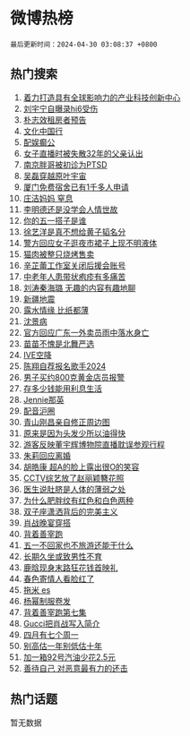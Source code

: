 # 微博热榜

`最后更新时间：2024-04-30 03:08:37 +0800`

## 热门搜索

1. [着力打造具有全球影响力的产业科技创新中心](https://m.weibo.cn/search?containerid=100103type%3D1%26t%3D10%26q%3D%23%E7%9D%80%E5%8A%9B%E6%89%93%E9%80%A0%E5%85%B7%E6%9C%89%E5%85%A8%E7%90%83%E5%BD%B1%E5%93%8D%E5%8A%9B%E7%9A%84%E4%BA%A7%E4%B8%9A%E7%A7%91%E6%8A%80%E5%88%9B%E6%96%B0%E4%B8%AD%E5%BF%83%23&stream_entry_id=51&isnewpage=1&extparam=seat%3D1%26filter_type%3Drealtimehot%26stream_entry_id%3D51%26c_type%3D51%26q%3D%2523%25E7%259D%2580%25E5%258A%259B%25E6%2589%2593%25E9%2580%25A0%25E5%2585%25B7%25E6%259C%2589%25E5%2585%25A8%25E7%2590%2583%25E5%25BD%25B1%25E5%2593%258D%25E5%258A%259B%25E7%259A%2584%25E4%25BA%25A7%25E4%25B8%259A%25E7%25A7%2591%25E6%258A%2580%25E5%2588%259B%25E6%2596%25B0%25E4%25B8%25AD%25E5%25BF%2583%2523%26dgr%3D0%26cate%3D10103%26pos%3D0%26display_time%3D1714417716%26pre_seqid%3D171441771618304259117)
1. [刘宇宁自曝录hi6受伤](https://m.weibo.cn/search?containerid=100103type%3D1%26t%3D10%26q%3D%23%E5%88%98%E5%AE%87%E5%AE%81%E8%87%AA%E6%9B%9D%E5%BD%95hi6%E5%8F%97%E4%BC%A4%23&stream_entry_id=31&isnewpage=1&extparam=seat%3D1%26stream_entry_id%3D31%26pos%3D0%26q%3D%2523%25E5%2588%2598%25E5%25AE%2587%25E5%25AE%2581%25E8%2587%25AA%25E6%259B%259D%25E5%25BD%2595hi6%25E5%258F%2597%25E4%25BC%25A4%2523%26dgr%3D0%26band_rank%3D1%26flag%3D16%26filter_type%3Drealtimehot%26realpos%3D1%26c_type%3D31%26cate%3D5001%26lcate%3D5001%26display_time%3D1714417716%26pre_seqid%3D171441771618304259117)
1. [朴志效租房者预告](https://m.weibo.cn/search?containerid=100103type%3D1%26t%3D10%26q%3D%E6%9C%B4%E5%BF%97%E6%95%88%E7%A7%9F%E6%88%BF%E8%80%85%E9%A2%84%E5%91%8A&stream_entry_id=31&isnewpage=1&extparam=seat%3D1%26stream_entry_id%3D31%26pos%3D1%26q%3D%25E6%259C%25B4%25E5%25BF%2597%25E6%2595%2588%25E7%25A7%259F%25E6%2588%25BF%25E8%2580%2585%25E9%25A2%2584%25E5%2591%258A%26dgr%3D0%26band_rank%3D2%26flag%3D0%26filter_type%3Drealtimehot%26realpos%3D2%26c_type%3D31%26cate%3D5001%26lcate%3D5001%26display_time%3D1714417716%26pre_seqid%3D171441771618304259117)
1. [文化中国行](https://m.weibo.cn/search?containerid=100103type%3D1%26t%3D10%26q%3D%23%E6%96%87%E5%8C%96%E4%B8%AD%E5%9B%BD%E8%A1%8C%23&stream_entry_id=31&isnewpage=1&extparam=seat%3D1%26stream_entry_id%3D31%26pos%3D2%26q%3D%2523%25E6%2596%2587%25E5%258C%2596%25E4%25B8%25AD%25E5%259B%25BD%25E8%25A1%258C%2523%26dgr%3D0%26band_rank%3D3%26flag%3D0%26filter_type%3Drealtimehot%26realpos%3D3%26c_type%3D31%26cate%3D5001%26lcate%3D5001%26display_time%3D1714417716%26pre_seqid%3D171441771618304259117)
1. [配娱癫公](https://m.weibo.cn/search?containerid=100103type%3D1%26t%3D10%26q%3D%E9%85%8D%E5%A8%B1%E7%99%AB%E5%85%AC&stream_entry_id=31&isnewpage=1&extparam=seat%3D1%26stream_entry_id%3D31%26pos%3D3%26q%3D%25E9%2585%258D%25E5%25A8%25B1%25E7%2599%25AB%25E5%2585%25AC%26dgr%3D0%26band_rank%3D4%26flag%3D2%26filter_type%3Drealtimehot%26realpos%3D4%26c_type%3D31%26cate%3D5001%26lcate%3D5001%26display_time%3D1714417716%26pre_seqid%3D171441771618304259117)
1. [女子直播时被失散32年的父亲认出](https://m.weibo.cn/search?containerid=100103type%3D1%26t%3D10%26q%3D%23%E5%A5%B3%E5%AD%90%E7%9B%B4%E6%92%AD%E6%97%B6%E8%A2%AB%E5%A4%B1%E6%95%A332%E5%B9%B4%E7%9A%84%E7%88%B6%E4%BA%B2%E8%AE%A4%E5%87%BA%23&stream_entry_id=31&isnewpage=1&extparam=seat%3D1%26stream_entry_id%3D31%26pos%3D4%26q%3D%2523%25E5%25A5%25B3%25E5%25AD%2590%25E7%259B%25B4%25E6%2592%25AD%25E6%2597%25B6%25E8%25A2%25AB%25E5%25A4%25B1%25E6%2595%25A332%25E5%25B9%25B4%25E7%259A%2584%25E7%2588%25B6%25E4%25BA%25B2%25E8%25AE%25A4%25E5%2587%25BA%2523%26dgr%3D0%26band_rank%3D5%26flag%3D2%26filter_type%3Drealtimehot%26realpos%3D5%26c_type%3D31%26cate%3D5001%26lcate%3D5001%26display_time%3D1714417716%26pre_seqid%3D171441771618304259117)
1. [南京胖哥被初诊为PTSD](https://m.weibo.cn/search?containerid=100103type%3D1%26t%3D10%26q%3D%23%E5%8D%97%E4%BA%AC%E8%83%96%E5%93%A5%E8%A2%AB%E5%88%9D%E8%AF%8A%E4%B8%BAPTSD%23&stream_entry_id=31&isnewpage=1&extparam=seat%3D1%26stream_entry_id%3D31%26pos%3D5%26q%3D%2523%25E5%258D%2597%25E4%25BA%25AC%25E8%2583%2596%25E5%2593%25A5%25E8%25A2%25AB%25E5%2588%259D%25E8%25AF%258A%25E4%25B8%25BAPTSD%2523%26dgr%3D0%26band_rank%3D6%26flag%3D2%26filter_type%3Drealtimehot%26realpos%3D6%26c_type%3D31%26cate%3D5001%26lcate%3D5001%26display_time%3D1714417716%26pre_seqid%3D171441771618304259117)
1. [吴磊穿越原叶宇宙](https://m.weibo.cn/search?containerid=100103type%3D1%26t%3D10%26q%3D%23%E5%90%B4%E7%A3%8A%E7%A9%BF%E8%B6%8A%E5%8E%9F%E5%8F%B6%E5%AE%87%E5%AE%99%23&stream_entry_id=31&isnewpage=1&extparam=seat%3D1%26stream_entry_id%3D31%26pos%3D6%26q%3D%2523%25E5%2590%25B4%25E7%25A3%258A%25E7%25A9%25BF%25E8%25B6%258A%25E5%258E%259F%25E5%258F%25B6%25E5%25AE%2587%25E5%25AE%2599%2523%26dgr%3D0%26band_rank%3D7%26adid%3D234884%26filter_type%3Drealtimehot%26c_type%3D31%26topic_ad%3D1%26is_ad_pos%3D1%26cate%3D5001%26lcate%3D5001%26display_time%3D1714417716%26pre_seqid%3D171441771618304259117)
1. [厦门免费宿舍已有1千多人申请](https://m.weibo.cn/search?containerid=100103type%3D1%26t%3D10%26q%3D%23%E5%8E%A6%E9%97%A8%E5%85%8D%E8%B4%B9%E5%AE%BF%E8%88%8D%E5%B7%B2%E6%9C%891%E5%8D%83%E5%A4%9A%E4%BA%BA%E7%94%B3%E8%AF%B7%23&stream_entry_id=31&isnewpage=1&extparam=seat%3D1%26stream_entry_id%3D31%26pos%3D7%26q%3D%2523%25E5%258E%25A6%25E9%2597%25A8%25E5%2585%258D%25E8%25B4%25B9%25E5%25AE%25BF%25E8%2588%258D%25E5%25B7%25B2%25E6%259C%25891%25E5%258D%2583%25E5%25A4%259A%25E4%25BA%25BA%25E7%2594%25B3%25E8%25AF%25B7%2523%26dgr%3D0%26band_rank%3D7%26flag%3D2%26filter_type%3Drealtimehot%26realpos%3D7%26c_type%3D31%26cate%3D5001%26lcate%3D5001%26display_time%3D1714417716%26pre_seqid%3D171441771618304259117)
1. [庄洁妈妈 窒息](https://m.weibo.cn/search?containerid=100103type%3D1%26t%3D10%26q%3D%E5%BA%84%E6%B4%81%E5%A6%88%E5%A6%88+%E7%AA%92%E6%81%AF&stream_entry_id=31&isnewpage=1&extparam=seat%3D1%26stream_entry_id%3D31%26pos%3D8%26q%3D%25E5%25BA%2584%25E6%25B4%2581%25E5%25A6%2588%25E5%25A6%2588%2520%25E7%25AA%2592%25E6%2581%25AF%26dgr%3D0%26band_rank%3D8%26flag%3D0%26filter_type%3Drealtimehot%26realpos%3D8%26c_type%3D31%26cate%3D5001%26lcate%3D5001%26display_time%3D1714417716%26pre_seqid%3D171441771618304259117)
1. [李明德还是没学会人情世故](https://m.weibo.cn/search?containerid=100103type%3D1%26t%3D10%26q%3D%23%E6%9D%8E%E6%98%8E%E5%BE%B7%E8%BF%98%E6%98%AF%E6%B2%A1%E5%AD%A6%E4%BC%9A%E4%BA%BA%E6%83%85%E4%B8%96%E6%95%85%23&stream_entry_id=31&isnewpage=1&extparam=seat%3D1%26stream_entry_id%3D31%26pos%3D9%26q%3D%2523%25E6%259D%258E%25E6%2598%258E%25E5%25BE%25B7%25E8%25BF%2598%25E6%2598%25AF%25E6%25B2%25A1%25E5%25AD%25A6%25E4%25BC%259A%25E4%25BA%25BA%25E6%2583%2585%25E4%25B8%2596%25E6%2595%2585%2523%26dgr%3D0%26band_rank%3D9%26flag%3D2%26filter_type%3Drealtimehot%26realpos%3D9%26c_type%3D31%26cate%3D5001%26lcate%3D5001%26display_time%3D1714417716%26pre_seqid%3D171441771618304259117)
1. [你的五一搭子是谁](https://m.weibo.cn/search?containerid=100103type%3D1%26t%3D10%26q%3D%23%E4%BD%A0%E7%9A%84%E4%BA%94%E4%B8%80%E6%90%AD%E5%AD%90%E6%98%AF%E8%B0%81%23&stream_entry_id=31&isnewpage=1&extparam=seat%3D1%26stream_entry_id%3D31%26pos%3D10%26q%3D%2523%25E4%25BD%25A0%25E7%259A%2584%25E4%25BA%2594%25E4%25B8%2580%25E6%2590%25AD%25E5%25AD%2590%25E6%2598%25AF%25E8%25B0%2581%2523%26dgr%3D0%26band_rank%3D10%26flag%3D32768%26filter_type%3Drealtimehot%26realpos%3D10%26c_type%3D31%26cate%3D5001%26lcate%3D5001%26display_time%3D1714417716%26pre_seqid%3D171441771618304259117)
1. [徐艺洋是真不想给黄子韬名分](https://m.weibo.cn/search?containerid=100103type%3D1%26t%3D10%26q%3D%E5%BE%90%E8%89%BA%E6%B4%8B%E6%98%AF%E7%9C%9F%E4%B8%8D%E6%83%B3%E7%BB%99%E9%BB%84%E5%AD%90%E9%9F%AC%E5%90%8D%E5%88%86&stream_entry_id=31&isnewpage=1&extparam=seat%3D1%26stream_entry_id%3D31%26pos%3D11%26q%3D%25E5%25BE%2590%25E8%2589%25BA%25E6%25B4%258B%25E6%2598%25AF%25E7%259C%259F%25E4%25B8%258D%25E6%2583%25B3%25E7%25BB%2599%25E9%25BB%2584%25E5%25AD%2590%25E9%259F%25AC%25E5%2590%258D%25E5%2588%2586%26dgr%3D0%26band_rank%3D11%26flag%3D2%26filter_type%3Drealtimehot%26realpos%3D11%26c_type%3D31%26cate%3D5001%26lcate%3D5001%26display_time%3D1714417716%26pre_seqid%3D171441771618304259117)
1. [警方回应女子逛夜市裙子上现不明液体](https://m.weibo.cn/search?containerid=100103type%3D1%26t%3D10%26q%3D%23%E8%AD%A6%E6%96%B9%E5%9B%9E%E5%BA%94%E5%A5%B3%E5%AD%90%E9%80%9B%E5%A4%9C%E5%B8%82%E8%A3%99%E5%AD%90%E4%B8%8A%E7%8E%B0%E4%B8%8D%E6%98%8E%E6%B6%B2%E4%BD%93%23&stream_entry_id=31&isnewpage=1&extparam=seat%3D1%26stream_entry_id%3D31%26pos%3D12%26q%3D%2523%25E8%25AD%25A6%25E6%2596%25B9%25E5%259B%259E%25E5%25BA%2594%25E5%25A5%25B3%25E5%25AD%2590%25E9%2580%259B%25E5%25A4%259C%25E5%25B8%2582%25E8%25A3%2599%25E5%25AD%2590%25E4%25B8%258A%25E7%258E%25B0%25E4%25B8%258D%25E6%2598%258E%25E6%25B6%25B2%25E4%25BD%2593%2523%26dgr%3D0%26band_rank%3D12%26flag%3D2%26filter_type%3Drealtimehot%26realpos%3D12%26c_type%3D31%26cate%3D5001%26lcate%3D5001%26display_time%3D1714417716%26pre_seqid%3D171441771618304259117)
1. [猫肉被整只烧烤售卖](https://m.weibo.cn/search?containerid=100103type%3D1%26t%3D10%26q%3D%23%E7%8C%AB%E8%82%89%E8%A2%AB%E6%95%B4%E5%8F%AA%E7%83%A7%E7%83%A4%E5%94%AE%E5%8D%96%23&stream_entry_id=31&isnewpage=1&extparam=seat%3D1%26stream_entry_id%3D31%26pos%3D13%26q%3D%2523%25E7%258C%25AB%25E8%2582%2589%25E8%25A2%25AB%25E6%2595%25B4%25E5%258F%25AA%25E7%2583%25A7%25E7%2583%25A4%25E5%2594%25AE%25E5%258D%2596%2523%26dgr%3D0%26band_rank%3D13%26flag%3D2%26filter_type%3Drealtimehot%26realpos%3D13%26c_type%3D31%26cate%3D5001%26lcate%3D5001%26display_time%3D1714417716%26pre_seqid%3D171441771618304259117)
1. [辛芷蕾工作室关闭后援会账号](https://m.weibo.cn/search?containerid=100103type%3D1%26t%3D10%26q%3D%23%E8%BE%9B%E8%8A%B7%E8%95%BE%E5%B7%A5%E4%BD%9C%E5%AE%A4%E5%85%B3%E9%97%AD%E5%90%8E%E6%8F%B4%E4%BC%9A%E8%B4%A6%E5%8F%B7%23&stream_entry_id=31&isnewpage=1&extparam=seat%3D1%26stream_entry_id%3D31%26pos%3D14%26q%3D%2523%25E8%25BE%259B%25E8%258A%25B7%25E8%2595%25BE%25E5%25B7%25A5%25E4%25BD%259C%25E5%25AE%25A4%25E5%2585%25B3%25E9%2597%25AD%25E5%2590%258E%25E6%258F%25B4%25E4%25BC%259A%25E8%25B4%25A6%25E5%258F%25B7%2523%26dgr%3D0%26band_rank%3D14%26flag%3D2%26filter_type%3Drealtimehot%26realpos%3D14%26c_type%3D31%26cate%3D5001%26lcate%3D5001%26display_time%3D1714417716%26pre_seqid%3D171441771618304259117)
1. [中老年人患带状疱疹有多痛苦](https://m.weibo.cn/search?containerid=100103type%3D1%26t%3D10%26q%3D%23%E4%B8%AD%E8%80%81%E5%B9%B4%E4%BA%BA%E6%82%A3%E5%B8%A6%E7%8A%B6%E7%96%B1%E7%96%B9%E6%9C%89%E5%A4%9A%E7%97%9B%E8%8B%A6%23&stream_entry_id=31&isnewpage=1&extparam=seat%3D1%26stream_entry_id%3D31%26pos%3D15%26q%3D%2523%25E4%25B8%25AD%25E8%2580%2581%25E5%25B9%25B4%25E4%25BA%25BA%25E6%2582%25A3%25E5%25B8%25A6%25E7%258A%25B6%25E7%2596%25B1%25E7%2596%25B9%25E6%259C%2589%25E5%25A4%259A%25E7%2597%259B%25E8%258B%25A6%2523%26dgr%3D0%26band_rank%3D15%26flag%3D0%26filter_type%3Drealtimehot%26realpos%3D15%26c_type%3D31%26cate%3D5001%26lcate%3D5001%26display_time%3D1714417716%26pre_seqid%3D171441771618304259117)
1. [刘涛秦海璐 无趣的内容有趣地聊](https://m.weibo.cn/search?containerid=100103type%3D1%26t%3D10%26q%3D%E5%88%98%E6%B6%9B%E7%A7%A6%E6%B5%B7%E7%92%90+%E6%97%A0%E8%B6%A3%E7%9A%84%E5%86%85%E5%AE%B9%E6%9C%89%E8%B6%A3%E5%9C%B0%E8%81%8A&stream_entry_id=31&isnewpage=1&extparam=seat%3D1%26stream_entry_id%3D31%26pos%3D16%26q%3D%25E5%2588%2598%25E6%25B6%259B%25E7%25A7%25A6%25E6%25B5%25B7%25E7%2592%2590%2520%25E6%2597%25A0%25E8%25B6%25A3%25E7%259A%2584%25E5%2586%2585%25E5%25AE%25B9%25E6%259C%2589%25E8%25B6%25A3%25E5%259C%25B0%25E8%2581%258A%26dgr%3D0%26band_rank%3D16%26flag%3D2%26filter_type%3Drealtimehot%26realpos%3D16%26c_type%3D31%26cate%3D5001%26lcate%3D5001%26display_time%3D1714417716%26pre_seqid%3D171441771618304259117)
1. [新疆地震](https://m.weibo.cn/search?containerid=100103type%3D1%26t%3D10%26q%3D%E6%96%B0%E7%96%86%E5%9C%B0%E9%9C%87&stream_entry_id=31&isnewpage=1&extparam=seat%3D1%26stream_entry_id%3D31%26pos%3D17%26q%3D%25E6%2596%25B0%25E7%2596%2586%25E5%259C%25B0%25E9%259C%2587%26dgr%3D0%26band_rank%3D17%26flag%3D0%26filter_type%3Drealtimehot%26realpos%3D17%26c_type%3D31%26cate%3D5001%26lcate%3D5001%26display_time%3D1714417716%26pre_seqid%3D171441771618304259117)
1. [露水情缘 比纸都薄](https://m.weibo.cn/search?containerid=100103type%3D1%26t%3D10%26q%3D%E9%9C%B2%E6%B0%B4%E6%83%85%E7%BC%98+%E6%AF%94%E7%BA%B8%E9%83%BD%E8%96%84&stream_entry_id=31&isnewpage=1&extparam=seat%3D1%26stream_entry_id%3D31%26pos%3D18%26q%3D%25E9%259C%25B2%25E6%25B0%25B4%25E6%2583%2585%25E7%25BC%2598%2520%25E6%25AF%2594%25E7%25BA%25B8%25E9%2583%25BD%25E8%2596%2584%26dgr%3D0%26band_rank%3D18%26flag%3D0%26filter_type%3Drealtimehot%26realpos%3D18%26c_type%3D31%26cate%3D5001%26lcate%3D5001%26display_time%3D1714417716%26pre_seqid%3D171441771618304259117)
1. [沈景病](https://m.weibo.cn/search?containerid=100103type%3D1%26t%3D10%26q%3D%E6%B2%88%E6%99%AF%E7%97%85&stream_entry_id=31&isnewpage=1&extparam=seat%3D1%26stream_entry_id%3D31%26pos%3D19%26q%3D%25E6%25B2%2588%25E6%2599%25AF%25E7%2597%2585%26dgr%3D0%26band_rank%3D19%26flag%3D0%26filter_type%3Drealtimehot%26realpos%3D19%26c_type%3D31%26cate%3D5001%26lcate%3D5001%26display_time%3D1714417716%26pre_seqid%3D171441771618304259117)
1. [官方回应广东一外卖员雨中落水身亡](https://m.weibo.cn/search?containerid=100103type%3D1%26t%3D10%26q%3D%23%E5%AE%98%E6%96%B9%E5%9B%9E%E5%BA%94%E5%B9%BF%E4%B8%9C%E4%B8%80%E5%A4%96%E5%8D%96%E5%91%98%E9%9B%A8%E4%B8%AD%E8%90%BD%E6%B0%B4%E8%BA%AB%E4%BA%A1%23&stream_entry_id=31&isnewpage=1&extparam=seat%3D1%26stream_entry_id%3D31%26pos%3D20%26q%3D%2523%25E5%25AE%2598%25E6%2596%25B9%25E5%259B%259E%25E5%25BA%2594%25E5%25B9%25BF%25E4%25B8%259C%25E4%25B8%2580%25E5%25A4%2596%25E5%258D%2596%25E5%2591%2598%25E9%259B%25A8%25E4%25B8%25AD%25E8%2590%25BD%25E6%25B0%25B4%25E8%25BA%25AB%25E4%25BA%25A1%2523%26dgr%3D0%26band_rank%3D20%26flag%3D0%26filter_type%3Drealtimehot%26realpos%3D20%26c_type%3D31%26cate%3D5001%26lcate%3D5001%26display_time%3D1714417716%26pre_seqid%3D171441771618304259117)
1. [苗苗不愧是北舞严选](https://m.weibo.cn/search?containerid=100103type%3D1%26t%3D10%26q%3D%23%E8%8B%97%E8%8B%97%E4%B8%8D%E6%84%A7%E6%98%AF%E5%8C%97%E8%88%9E%E4%B8%A5%E9%80%89%23&stream_entry_id=31&isnewpage=1&extparam=seat%3D1%26stream_entry_id%3D31%26pos%3D21%26q%3D%2523%25E8%258B%2597%25E8%258B%2597%25E4%25B8%258D%25E6%2584%25A7%25E6%2598%25AF%25E5%258C%2597%25E8%2588%259E%25E4%25B8%25A5%25E9%2580%2589%2523%26dgr%3D0%26band_rank%3D21%26flag%3D2%26filter_type%3Drealtimehot%26realpos%3D21%26c_type%3D31%26cate%3D5001%26lcate%3D5001%26display_time%3D1714417716%26pre_seqid%3D171441771618304259117)
1. [IVE空降](https://m.weibo.cn/search?containerid=100103type%3D1%26t%3D10%26q%3DIVE%E7%A9%BA%E9%99%8D&stream_entry_id=31&isnewpage=1&extparam=seat%3D1%26stream_entry_id%3D31%26pos%3D22%26q%3DIVE%25E7%25A9%25BA%25E9%2599%258D%26dgr%3D0%26band_rank%3D22%26flag%3D0%26filter_type%3Drealtimehot%26realpos%3D22%26c_type%3D31%26cate%3D5001%26lcate%3D5001%26display_time%3D1714417716%26pre_seqid%3D171441771618304259117)
1. [陈翔自荐报名歌手2024](https://m.weibo.cn/search?containerid=100103type%3D1%26t%3D10%26q%3D%23%E9%99%88%E7%BF%94%E8%87%AA%E8%8D%90%E6%8A%A5%E5%90%8D%E6%AD%8C%E6%89%8B2024%23&stream_entry_id=31&isnewpage=1&extparam=seat%3D1%26stream_entry_id%3D31%26pos%3D23%26q%3D%2523%25E9%2599%2588%25E7%25BF%2594%25E8%2587%25AA%25E8%258D%2590%25E6%258A%25A5%25E5%2590%258D%25E6%25AD%258C%25E6%2589%258B2024%2523%26dgr%3D0%26band_rank%3D23%26flag%3D0%26filter_type%3Drealtimehot%26realpos%3D23%26c_type%3D31%26cate%3D5001%26lcate%3D5001%26display_time%3D1714417716%26pre_seqid%3D171441771618304259117)
1. [男子买约800克黄金店员报警](https://m.weibo.cn/search?containerid=100103type%3D1%26t%3D10%26q%3D%23%E7%94%B7%E5%AD%90%E4%B9%B0%E7%BA%A6800%E5%85%8B%E9%BB%84%E9%87%91%E5%BA%97%E5%91%98%E6%8A%A5%E8%AD%A6%23&stream_entry_id=31&isnewpage=1&extparam=seat%3D1%26stream_entry_id%3D31%26pos%3D24%26q%3D%2523%25E7%2594%25B7%25E5%25AD%2590%25E4%25B9%25B0%25E7%25BA%25A6800%25E5%2585%258B%25E9%25BB%2584%25E9%2587%2591%25E5%25BA%2597%25E5%2591%2598%25E6%258A%25A5%25E8%25AD%25A6%2523%26dgr%3D0%26band_rank%3D24%26flag%3D0%26filter_type%3Drealtimehot%26realpos%3D24%26c_type%3D31%26cate%3D5001%26lcate%3D5001%26display_time%3D1714417716%26pre_seqid%3D171441771618304259117)
1. [存多少钱能用利息生活](https://m.weibo.cn/search?containerid=100103type%3D1%26t%3D10%26q%3D%23%E5%AD%98%E5%A4%9A%E5%B0%91%E9%92%B1%E8%83%BD%E7%94%A8%E5%88%A9%E6%81%AF%E7%94%9F%E6%B4%BB%23&stream_entry_id=31&isnewpage=1&extparam=seat%3D1%26stream_entry_id%3D31%26pos%3D25%26q%3D%2523%25E5%25AD%2598%25E5%25A4%259A%25E5%25B0%2591%25E9%2592%25B1%25E8%2583%25BD%25E7%2594%25A8%25E5%2588%25A9%25E6%2581%25AF%25E7%2594%259F%25E6%25B4%25BB%2523%26dgr%3D0%26band_rank%3D25%26flag%3D0%26filter_type%3Drealtimehot%26realpos%3D25%26c_type%3D31%26cate%3D5001%26lcate%3D5001%26display_time%3D1714417716%26pre_seqid%3D171441771618304259117)
1. [Jennie那英](https://m.weibo.cn/search?containerid=100103type%3D1%26t%3D10%26q%3D%23Jennie%E9%82%A3%E8%8B%B1%23&stream_entry_id=31&isnewpage=1&extparam=seat%3D1%26stream_entry_id%3D31%26pos%3D26%26q%3D%2523Jennie%25E9%2582%25A3%25E8%258B%25B1%2523%26dgr%3D0%26band_rank%3D26%26flag%3D0%26filter_type%3Drealtimehot%26realpos%3D26%26c_type%3D31%26cate%3D5001%26lcate%3D5001%26display_time%3D1714417716%26pre_seqid%3D171441771618304259117)
1. [配音沪圈](https://m.weibo.cn/search?containerid=100103type%3D1%26t%3D10%26q%3D%E9%85%8D%E9%9F%B3%E6%B2%AA%E5%9C%88&stream_entry_id=31&isnewpage=1&extparam=seat%3D1%26stream_entry_id%3D31%26pos%3D27%26q%3D%25E9%2585%258D%25E9%259F%25B3%25E6%25B2%25AA%25E5%259C%2588%26dgr%3D0%26band_rank%3D27%26flag%3D0%26filter_type%3Drealtimehot%26realpos%3D27%26c_type%3D31%26cate%3D5001%26lcate%3D5001%26display_time%3D1714417716%26pre_seqid%3D171441771618304259117)
1. [青山刚昌亲自修正周边图](https://m.weibo.cn/search?containerid=100103type%3D1%26t%3D10%26q%3D%E9%9D%92%E5%B1%B1%E5%88%9A%E6%98%8C%E4%BA%B2%E8%87%AA%E4%BF%AE%E6%AD%A3%E5%91%A8%E8%BE%B9%E5%9B%BE&stream_entry_id=31&isnewpage=1&extparam=seat%3D1%26stream_entry_id%3D31%26pos%3D28%26q%3D%25E9%259D%2592%25E5%25B1%25B1%25E5%2588%259A%25E6%2598%258C%25E4%25BA%25B2%25E8%2587%25AA%25E4%25BF%25AE%25E6%25AD%25A3%25E5%2591%25A8%25E8%25BE%25B9%25E5%259B%25BE%26dgr%3D0%26band_rank%3D28%26flag%3D0%26filter_type%3Drealtimehot%26realpos%3D28%26c_type%3D31%26cate%3D5001%26lcate%3D5001%26display_time%3D1714417716%26pre_seqid%3D171441771618304259117)
1. [原来是因为头发少所以油得快](https://m.weibo.cn/search?containerid=100103type%3D1%26t%3D10%26q%3D%23%E5%8E%9F%E6%9D%A5%E6%98%AF%E5%9B%A0%E4%B8%BA%E5%A4%B4%E5%8F%91%E5%B0%91%E6%89%80%E4%BB%A5%E6%B2%B9%E5%BE%97%E5%BF%AB%23&stream_entry_id=31&isnewpage=1&extparam=seat%3D1%26stream_entry_id%3D31%26pos%3D29%26q%3D%2523%25E5%258E%259F%25E6%259D%25A5%25E6%2598%25AF%25E5%259B%25A0%25E4%25B8%25BA%25E5%25A4%25B4%25E5%258F%2591%25E5%25B0%2591%25E6%2589%2580%25E4%25BB%25A5%25E6%25B2%25B9%25E5%25BE%2597%25E5%25BF%25AB%2523%26dgr%3D0%26band_rank%3D29%26flag%3D0%26filter_type%3Drealtimehot%26realpos%3D29%26c_type%3D31%26cate%3D5001%26lcate%3D5001%26display_time%3D1714417716%26pre_seqid%3D171441771618304259117)
1. [游客反映董宇辉博物院直播耽误参观行程](https://m.weibo.cn/search?containerid=100103type%3D1%26t%3D10%26q%3D%23%E6%B8%B8%E5%AE%A2%E5%8F%8D%E6%98%A0%E8%91%A3%E5%AE%87%E8%BE%89%E5%8D%9A%E7%89%A9%E9%99%A2%E7%9B%B4%E6%92%AD%E8%80%BD%E8%AF%AF%E5%8F%82%E8%A7%82%E8%A1%8C%E7%A8%8B%23&stream_entry_id=31&isnewpage=1&extparam=seat%3D1%26stream_entry_id%3D31%26pos%3D30%26q%3D%2523%25E6%25B8%25B8%25E5%25AE%25A2%25E5%258F%258D%25E6%2598%25A0%25E8%2591%25A3%25E5%25AE%2587%25E8%25BE%2589%25E5%258D%259A%25E7%2589%25A9%25E9%2599%25A2%25E7%259B%25B4%25E6%2592%25AD%25E8%2580%25BD%25E8%25AF%25AF%25E5%258F%2582%25E8%25A7%2582%25E8%25A1%258C%25E7%25A8%258B%2523%26dgr%3D0%26band_rank%3D30%26flag%3D0%26filter_type%3Drealtimehot%26realpos%3D30%26c_type%3D31%26cate%3D5001%26lcate%3D5001%26display_time%3D1714417716%26pre_seqid%3D171441771618304259117)
1. [朱莉回应离婚](https://m.weibo.cn/search?containerid=100103type%3D1%26t%3D10%26q%3D%23%E6%9C%B1%E8%8E%89%E5%9B%9E%E5%BA%94%E7%A6%BB%E5%A9%9A%23&stream_entry_id=31&isnewpage=1&extparam=seat%3D1%26stream_entry_id%3D31%26pos%3D31%26q%3D%2523%25E6%259C%25B1%25E8%258E%2589%25E5%259B%259E%25E5%25BA%2594%25E7%25A6%25BB%25E5%25A9%259A%2523%26dgr%3D0%26band_rank%3D31%26flag%3D0%26filter_type%3Drealtimehot%26realpos%3D31%26c_type%3D31%26cate%3D5001%26lcate%3D5001%26display_time%3D1714417716%26pre_seqid%3D171441771618304259117)
1. [胡皓康 超A的脸上露出很O的笑容](https://m.weibo.cn/search?containerid=100103type%3D1%26t%3D10%26q%3D%E8%83%A1%E7%9A%93%E5%BA%B7+%E8%B6%85A%E7%9A%84%E8%84%B8%E4%B8%8A%E9%9C%B2%E5%87%BA%E5%BE%88O%E7%9A%84%E7%AC%91%E5%AE%B9&stream_entry_id=31&isnewpage=1&extparam=seat%3D1%26stream_entry_id%3D31%26pos%3D32%26q%3D%25E8%2583%25A1%25E7%259A%2593%25E5%25BA%25B7%2520%25E8%25B6%2585A%25E7%259A%2584%25E8%2584%25B8%25E4%25B8%258A%25E9%259C%25B2%25E5%2587%25BA%25E5%25BE%2588O%25E7%259A%2584%25E7%25AC%2591%25E5%25AE%25B9%26dgr%3D0%26band_rank%3D32%26flag%3D1%26filter_type%3Drealtimehot%26realpos%3D32%26c_type%3D31%26cate%3D5001%26lcate%3D5001%26display_time%3D1714417716%26pre_seqid%3D171441771618304259117)
1. [CCTV综艺放了赵丽颖簪花照](https://m.weibo.cn/search?containerid=100103type%3D1%26t%3D10%26q%3D%23CCTV%E7%BB%BC%E8%89%BA%E6%94%BE%E4%BA%86%E8%B5%B5%E4%B8%BD%E9%A2%96%E7%B0%AA%E8%8A%B1%E7%85%A7%23&stream_entry_id=31&isnewpage=1&extparam=seat%3D1%26stream_entry_id%3D31%26pos%3D33%26q%3D%2523CCTV%25E7%25BB%25BC%25E8%2589%25BA%25E6%2594%25BE%25E4%25BA%2586%25E8%25B5%25B5%25E4%25B8%25BD%25E9%25A2%2596%25E7%25B0%25AA%25E8%258A%25B1%25E7%2585%25A7%2523%26dgr%3D0%26band_rank%3D33%26flag%3D0%26filter_type%3Drealtimehot%26realpos%3D33%26c_type%3D31%26cate%3D5001%26lcate%3D5001%26display_time%3D1714417716%26pre_seqid%3D171441771618304259117)
1. [医生说肚脐是人体的薄弱之处](https://m.weibo.cn/search?containerid=100103type%3D1%26t%3D10%26q%3D%23%E5%8C%BB%E7%94%9F%E8%AF%B4%E8%82%9A%E8%84%90%E6%98%AF%E4%BA%BA%E4%BD%93%E7%9A%84%E8%96%84%E5%BC%B1%E4%B9%8B%E5%A4%84%23&stream_entry_id=31&isnewpage=1&extparam=seat%3D1%26stream_entry_id%3D31%26pos%3D34%26q%3D%2523%25E5%258C%25BB%25E7%2594%259F%25E8%25AF%25B4%25E8%2582%259A%25E8%2584%2590%25E6%2598%25AF%25E4%25BA%25BA%25E4%25BD%2593%25E7%259A%2584%25E8%2596%2584%25E5%25BC%25B1%25E4%25B9%258B%25E5%25A4%2584%2523%26dgr%3D0%26band_rank%3D34%26flag%3D0%26filter_type%3Drealtimehot%26realpos%3D34%26c_type%3D31%26cate%3D5001%26lcate%3D5001%26display_time%3D1714417716%26pre_seqid%3D171441771618304259117)
1. [为什么肥胖纹有红色和白色两种](https://m.weibo.cn/search?containerid=100103type%3D1%26t%3D10%26q%3D%23%E4%B8%BA%E4%BB%80%E4%B9%88%E8%82%A5%E8%83%96%E7%BA%B9%E6%9C%89%E7%BA%A2%E8%89%B2%E5%92%8C%E7%99%BD%E8%89%B2%E4%B8%A4%E7%A7%8D%23&stream_entry_id=31&isnewpage=1&extparam=seat%3D1%26stream_entry_id%3D31%26pos%3D35%26q%3D%2523%25E4%25B8%25BA%25E4%25BB%2580%25E4%25B9%2588%25E8%2582%25A5%25E8%2583%2596%25E7%25BA%25B9%25E6%259C%2589%25E7%25BA%25A2%25E8%2589%25B2%25E5%2592%258C%25E7%2599%25BD%25E8%2589%25B2%25E4%25B8%25A4%25E7%25A7%258D%2523%26dgr%3D0%26band_rank%3D35%26flag%3D0%26filter_type%3Drealtimehot%26realpos%3D35%26c_type%3D31%26cate%3D5001%26lcate%3D5001%26display_time%3D1714417716%26pre_seqid%3D171441771618304259117)
1. [双子座潇洒背后的完美主义](https://m.weibo.cn/search?containerid=100103type%3D1%26t%3D10%26q%3D%23%E5%8F%8C%E5%AD%90%E5%BA%A7%E6%BD%87%E6%B4%92%E8%83%8C%E5%90%8E%E7%9A%84%E5%AE%8C%E7%BE%8E%E4%B8%BB%E4%B9%89%23&stream_entry_id=31&isnewpage=1&extparam=seat%3D1%26stream_entry_id%3D31%26pos%3D36%26q%3D%2523%25E5%258F%258C%25E5%25AD%2590%25E5%25BA%25A7%25E6%25BD%2587%25E6%25B4%2592%25E8%2583%258C%25E5%2590%258E%25E7%259A%2584%25E5%25AE%258C%25E7%25BE%258E%25E4%25B8%25BB%25E4%25B9%2589%2523%26dgr%3D0%26band_rank%3D36%26flag%3D0%26filter_type%3Drealtimehot%26realpos%3D36%26c_type%3D31%26cate%3D5001%26lcate%3D5001%26display_time%3D1714417716%26pre_seqid%3D171441771618304259117)
1. [肖战晚宴穿搭](https://m.weibo.cn/search?containerid=100103type%3D1%26t%3D10%26q%3D%23%E8%82%96%E6%88%98%E6%99%9A%E5%AE%B4%E7%A9%BF%E6%90%AD%23&stream_entry_id=31&isnewpage=1&extparam=seat%3D1%26stream_entry_id%3D31%26pos%3D37%26q%3D%2523%25E8%2582%2596%25E6%2588%2598%25E6%2599%259A%25E5%25AE%25B4%25E7%25A9%25BF%25E6%2590%25AD%2523%26dgr%3D0%26band_rank%3D37%26flag%3D0%26filter_type%3Drealtimehot%26realpos%3D37%26c_type%3D31%26cate%3D5001%26lcate%3D5001%26display_time%3D1714417716%26pre_seqid%3D171441771618304259117)
1. [背着善宰跑](https://m.weibo.cn/search?containerid=100103type%3D1%26t%3D10%26q%3D%E8%83%8C%E7%9D%80%E5%96%84%E5%AE%B0%E8%B7%91&stream_entry_id=31&isnewpage=1&extparam=seat%3D1%26stream_entry_id%3D31%26pos%3D38%26q%3D%25E8%2583%258C%25E7%259D%2580%25E5%2596%2584%25E5%25AE%25B0%25E8%25B7%2591%26dgr%3D0%26band_rank%3D38%26flag%3D0%26filter_type%3Drealtimehot%26realpos%3D38%26c_type%3D31%26cate%3D5001%26lcate%3D5001%26display_time%3D1714417716%26pre_seqid%3D171441771618304259117)
1. [五一不回家也不旅游还能干什么](https://m.weibo.cn/search?containerid=100103type%3D1%26t%3D10%26q%3D%23%E4%BA%94%E4%B8%80%E4%B8%8D%E5%9B%9E%E5%AE%B6%E4%B9%9F%E4%B8%8D%E6%97%85%E6%B8%B8%E8%BF%98%E8%83%BD%E5%B9%B2%E4%BB%80%E4%B9%88%23&stream_entry_id=31&isnewpage=1&extparam=seat%3D1%26stream_entry_id%3D31%26pos%3D39%26q%3D%2523%25E4%25BA%2594%25E4%25B8%2580%25E4%25B8%258D%25E5%259B%259E%25E5%25AE%25B6%25E4%25B9%259F%25E4%25B8%258D%25E6%2597%2585%25E6%25B8%25B8%25E8%25BF%2598%25E8%2583%25BD%25E5%25B9%25B2%25E4%25BB%2580%25E4%25B9%2588%2523%26dgr%3D0%26band_rank%3D39%26flag%3D0%26filter_type%3Drealtimehot%26realpos%3D39%26c_type%3D31%26cate%3D5001%26lcate%3D5001%26display_time%3D1714417716%26pre_seqid%3D171441771618304259117)
1. [长期久坐或致男性不育](https://m.weibo.cn/search?containerid=100103type%3D1%26t%3D10%26q%3D%23%E9%95%BF%E6%9C%9F%E4%B9%85%E5%9D%90%E6%88%96%E8%87%B4%E7%94%B7%E6%80%A7%E4%B8%8D%E8%82%B2%23&stream_entry_id=31&isnewpage=1&extparam=seat%3D1%26stream_entry_id%3D31%26pos%3D40%26q%3D%2523%25E9%2595%25BF%25E6%259C%259F%25E4%25B9%2585%25E5%259D%2590%25E6%2588%2596%25E8%2587%25B4%25E7%2594%25B7%25E6%2580%25A7%25E4%25B8%258D%25E8%2582%25B2%2523%26dgr%3D0%26band_rank%3D40%26flag%3D0%26filter_type%3Drealtimehot%26realpos%3D40%26c_type%3D31%26cate%3D5001%26lcate%3D5001%26display_time%3D1714417716%26pre_seqid%3D171441771618304259117)
1. [鹿晗现身末路狂花钱首映礼](https://m.weibo.cn/search?containerid=100103type%3D1%26t%3D10%26q%3D%23%E9%B9%BF%E6%99%97%E7%8E%B0%E8%BA%AB%E6%9C%AB%E8%B7%AF%E7%8B%82%E8%8A%B1%E9%92%B1%E9%A6%96%E6%98%A0%E7%A4%BC%23&stream_entry_id=31&isnewpage=1&extparam=seat%3D1%26stream_entry_id%3D31%26pos%3D41%26q%3D%2523%25E9%25B9%25BF%25E6%2599%2597%25E7%258E%25B0%25E8%25BA%25AB%25E6%259C%25AB%25E8%25B7%25AF%25E7%258B%2582%25E8%258A%25B1%25E9%2592%25B1%25E9%25A6%2596%25E6%2598%25A0%25E7%25A4%25BC%2523%26dgr%3D0%26band_rank%3D41%26flag%3D0%26filter_type%3Drealtimehot%26realpos%3D41%26c_type%3D31%26cate%3D5001%26lcate%3D5001%26display_time%3D1714417716%26pre_seqid%3D171441771618304259117)
1. [春色寄情人看脸红了](https://m.weibo.cn/search?containerid=100103type%3D1%26t%3D10%26q%3D%23%E6%98%A5%E8%89%B2%E5%AF%84%E6%83%85%E4%BA%BA%E7%9C%8B%E8%84%B8%E7%BA%A2%E4%BA%86%23&stream_entry_id=31&isnewpage=1&extparam=seat%3D1%26stream_entry_id%3D31%26pos%3D42%26q%3D%2523%25E6%2598%25A5%25E8%2589%25B2%25E5%25AF%2584%25E6%2583%2585%25E4%25BA%25BA%25E7%259C%258B%25E8%2584%25B8%25E7%25BA%25A2%25E4%25BA%2586%2523%26dgr%3D0%26band_rank%3D42%26flag%3D0%26filter_type%3Drealtimehot%26realpos%3D42%26c_type%3D31%26cate%3D5001%26lcate%3D5001%26display_time%3D1714417716%26pre_seqid%3D171441771618304259117)
1. [拖米 es](https://m.weibo.cn/search?containerid=100103type%3D1%26t%3D10%26q%3D%E6%8B%96%E7%B1%B3+es&stream_entry_id=31&isnewpage=1&extparam=seat%3D1%26stream_entry_id%3D31%26pos%3D43%26q%3D%25E6%258B%2596%25E7%25B1%25B3%2520es%26dgr%3D0%26band_rank%3D43%26flag%3D0%26filter_type%3Drealtimehot%26realpos%3D43%26c_type%3D31%26cate%3D5001%26lcate%3D5001%26display_time%3D1714417716%26pre_seqid%3D171441771618304259117)
1. [杨幂制服卷发](https://m.weibo.cn/search?containerid=100103type%3D1%26t%3D10%26q%3D%23%E6%9D%A8%E5%B9%82%E5%88%B6%E6%9C%8D%E5%8D%B7%E5%8F%91%23&stream_entry_id=31&isnewpage=1&extparam=seat%3D1%26stream_entry_id%3D31%26pos%3D44%26q%3D%2523%25E6%259D%25A8%25E5%25B9%2582%25E5%2588%25B6%25E6%259C%258D%25E5%258D%25B7%25E5%258F%2591%2523%26dgr%3D0%26band_rank%3D44%26flag%3D0%26filter_type%3Drealtimehot%26realpos%3D44%26c_type%3D31%26cate%3D5001%26lcate%3D5001%26display_time%3D1714417716%26pre_seqid%3D171441771618304259117)
1. [背着善宰跑第七集](https://m.weibo.cn/search?containerid=100103type%3D1%26t%3D10%26q%3D%E8%83%8C%E7%9D%80%E5%96%84%E5%AE%B0%E8%B7%91%E7%AC%AC%E4%B8%83%E9%9B%86&stream_entry_id=31&isnewpage=1&extparam=seat%3D1%26stream_entry_id%3D31%26pos%3D45%26q%3D%25E8%2583%258C%25E7%259D%2580%25E5%2596%2584%25E5%25AE%25B0%25E8%25B7%2591%25E7%25AC%25AC%25E4%25B8%2583%25E9%259B%2586%26dgr%3D0%26band_rank%3D45%26flag%3D0%26filter_type%3Drealtimehot%26realpos%3D45%26c_type%3D31%26cate%3D5001%26lcate%3D5001%26display_time%3D1714417716%26pre_seqid%3D171441771618304259117)
1. [Gucci把肖战写入简介](https://m.weibo.cn/search?containerid=100103type%3D1%26t%3D10%26q%3D%23Gucci%E6%8A%8A%E8%82%96%E6%88%98%E5%86%99%E5%85%A5%E7%AE%80%E4%BB%8B%23&stream_entry_id=31&isnewpage=1&extparam=seat%3D1%26stream_entry_id%3D31%26pos%3D46%26q%3D%2523Gucci%25E6%258A%258A%25E8%2582%2596%25E6%2588%2598%25E5%2586%2599%25E5%2585%25A5%25E7%25AE%2580%25E4%25BB%258B%2523%26dgr%3D0%26band_rank%3D46%26flag%3D0%26filter_type%3Drealtimehot%26realpos%3D46%26c_type%3D31%26cate%3D5001%26lcate%3D5001%26display_time%3D1714417716%26pre_seqid%3D171441771618304259117)
1. [四月有七个周一](https://m.weibo.cn/search?containerid=100103type%3D1%26t%3D10%26q%3D%E5%9B%9B%E6%9C%88%E6%9C%89%E4%B8%83%E4%B8%AA%E5%91%A8%E4%B8%80&stream_entry_id=31&isnewpage=1&extparam=seat%3D1%26stream_entry_id%3D31%26pos%3D47%26q%3D%25E5%259B%259B%25E6%259C%2588%25E6%259C%2589%25E4%25B8%2583%25E4%25B8%25AA%25E5%2591%25A8%25E4%25B8%2580%26dgr%3D0%26band_rank%3D47%26flag%3D0%26filter_type%3Drealtimehot%26realpos%3D47%26c_type%3D31%26cate%3D5001%26lcate%3D5001%26display_time%3D1714417716%26pre_seqid%3D171441771618304259117)
1. [别高估一年别低估十年](https://m.weibo.cn/search?containerid=100103type%3D1%26t%3D10%26q%3D%E5%88%AB%E9%AB%98%E4%BC%B0%E4%B8%80%E5%B9%B4%E5%88%AB%E4%BD%8E%E4%BC%B0%E5%8D%81%E5%B9%B4&stream_entry_id=31&isnewpage=1&extparam=seat%3D1%26stream_entry_id%3D31%26pos%3D48%26q%3D%25E5%2588%25AB%25E9%25AB%2598%25E4%25BC%25B0%25E4%25B8%2580%25E5%25B9%25B4%25E5%2588%25AB%25E4%25BD%258E%25E4%25BC%25B0%25E5%258D%2581%25E5%25B9%25B4%26dgr%3D0%26band_rank%3D48%26flag%3D0%26filter_type%3Drealtimehot%26realpos%3D48%26c_type%3D31%26cate%3D5001%26lcate%3D5001%26display_time%3D1714417716%26pre_seqid%3D171441771618304259117)
1. [加一箱92号汽油少花2.5元](https://m.weibo.cn/search?containerid=100103type%3D1%26t%3D10%26q%3D%23%E5%8A%A0%E4%B8%80%E7%AE%B192%E5%8F%B7%E6%B1%BD%E6%B2%B9%E5%B0%91%E8%8A%B12.5%E5%85%83%23&stream_entry_id=31&isnewpage=1&extparam=seat%3D1%26stream_entry_id%3D31%26pos%3D49%26q%3D%2523%25E5%258A%25A0%25E4%25B8%2580%25E7%25AE%25B192%25E5%258F%25B7%25E6%25B1%25BD%25E6%25B2%25B9%25E5%25B0%2591%25E8%258A%25B12.5%25E5%2585%2583%2523%26dgr%3D0%26band_rank%3D49%26flag%3D0%26filter_type%3Drealtimehot%26realpos%3D49%26c_type%3D31%26cate%3D5001%26lcate%3D5001%26display_time%3D1714417716%26pre_seqid%3D171441771618304259117)
1. [善待自己 对恶意最有力的还击](https://m.weibo.cn/search?containerid=100103type%3D1%26t%3D10%26q%3D%E5%96%84%E5%BE%85%E8%87%AA%E5%B7%B1+%E5%AF%B9%E6%81%B6%E6%84%8F%E6%9C%80%E6%9C%89%E5%8A%9B%E7%9A%84%E8%BF%98%E5%87%BB&stream_entry_id=31&isnewpage=1&extparam=seat%3D1%26stream_entry_id%3D31%26pos%3D50%26q%3D%25E5%2596%2584%25E5%25BE%2585%25E8%2587%25AA%25E5%25B7%25B1%2520%25E5%25AF%25B9%25E6%2581%25B6%25E6%2584%258F%25E6%259C%2580%25E6%259C%2589%25E5%258A%259B%25E7%259A%2584%25E8%25BF%2598%25E5%2587%25BB%26dgr%3D0%26band_rank%3D50%26flag%3D1%26filter_type%3Drealtimehot%26realpos%3D50%26c_type%3D31%26cate%3D5001%26lcate%3D5001%26display_time%3D1714417716%26pre_seqid%3D171441771618304259117)

## 热门话题

暂无数据
